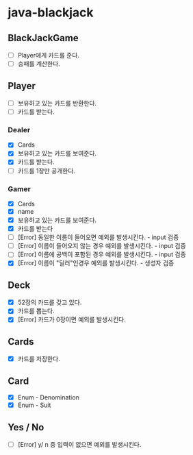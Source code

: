 # java-blackjack

## BlackJackGame
- [ ] Player에게 카드를 준다.
- [ ] 승패를 계산한다.

## Player <Interface>
- [ ] 보유하고 있는 카드를 반환한다.
- [ ] 카드를 받는다. 

### Dealer
- [x] Cards
- [x] 보유하고 있는 카드를 보여준다.
- [x] 카드를 받는다.
- [ ] 카드를 1장만 공개한다.

### Gamer
- [x] Cards
- [x] name
- [x] 보유하고 있는 카드를 보여준다.
- [x] 카드를 받는다
- [ ] [Error] 동일한 이름이 들어오면 예외를 발생시킨다. - input 검증
- [ ] [Error] 이름이 들어오지 않는 경우 예외를 발생시킨다. - input 검증
- [ ] [Error] 이름에 공백이 포함된 경우 예외를 발생시킨다. - input 검증
- [x] [Error] 이름이 "딜러"인경우 예외를 발생시킨다. - 생성자 검증

## Deck
- [x] 52장의 카드를 갖고 있다.
- [x] 카드를 뽑는다.
- [x] [Error] 카드가 0장이면 예외를 발생시킨다.

## Cards
- [x] 카드를 저장한다.

## Card
- [x] Enum - Denomination
- [x] Enum - Suit

## Yes / No
- [ ] [Error] y/ n 중 입력이 없으면 예외를 발생시킨다.